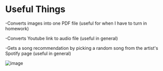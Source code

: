 # Useful Things

-Converts images into one PDF file (useful for when I have to turn in homework)

-Converts Youtube link to audio file (useful in general)

-Gets a song recommendation by picking a random song from the artist's Spotify page (useful in general)

![image](https://user-images.githubusercontent.com/62976976/116808278-cf308780-aaec-11eb-8263-19f1ea066d85.png)

